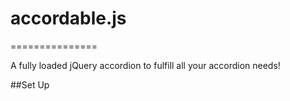 # accordable.js
===============

A fully loaded jQuery accordion to fulfill all your accordion needs!


##Set Up
